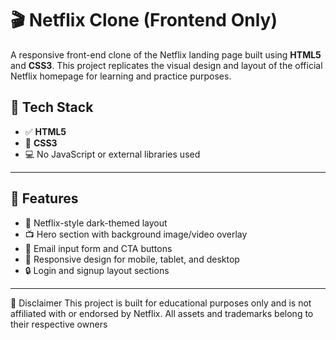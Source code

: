 # 🎬 Netflix Clone (Frontend Only)

A responsive front-end clone of the Netflix landing page built using **HTML5** and **CSS3**. This project replicates the visual design and layout of the official Netflix homepage for learning and practice purposes.

## 🧰 Tech Stack

- ✅ **HTML5**
- 🎨 **CSS3**
- 💻 No JavaScript or external libraries used

---

## 🎯 Features

- 🔴 Netflix-style dark-themed layout
- 📺 Hero section with background image/video overlay
- 📝 Email input form and CTA buttons
- 📱 Responsive design for mobile, tablet, and desktop
- 🔒 Login and signup layout sections

---

📌 Disclaimer
This project is built for educational purposes only and is not affiliated with or endorsed by Netflix. All assets and trademarks belong to their respective owners

